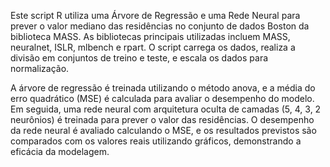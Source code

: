 Este script R utiliza uma Árvore de Regressão e uma Rede Neural para prever o valor mediano das residências no conjunto de dados Boston da biblioteca MASS. As bibliotecas principais utilizadas incluem MASS, neuralnet, ISLR, mlbench e rpart. O script carrega os dados, realiza a divisão em conjuntos de treino e teste, e escala os dados para normalização.

A árvore de regressão é treinada utilizando o método anova, e a média do erro quadrático (MSE) é calculada para avaliar o desempenho do modelo. Em seguida, uma rede neural com arquitetura oculta de camadas (5, 4, 3, 2 neurônios) é treinada para prever o valor das residências. O desempenho da rede neural é avaliado calculando o MSE, e os resultados previstos são comparados com os valores reais utilizando gráficos, demonstrando a eficácia da modelagem.

